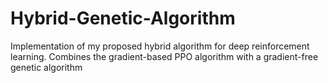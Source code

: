 # Hybrid-Genetic-Algorithm
Implementation of my proposed hybrid algorithm for deep reinforcement learning. Combines the gradient-based PPO algorithm with a gradient-free genetic algorithm
